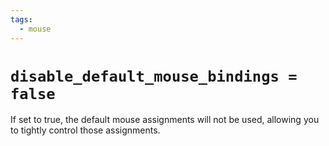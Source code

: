 ```yaml
---
tags:
  - mouse
---
```

# `disable_default_mouse_bindings = false`

If set to true, the default mouse assignments will not be used, allowing
you to tightly control those assignments.

